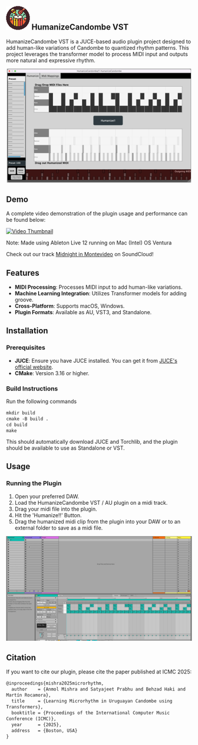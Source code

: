 <!--<img src="./images/Logo-circle32x32.png" alt="Logo" width="40" align="left" hspace="10" />-->



## ![Icon](./images/Logo-circle64x64.png) HumanizeCandombe VST 

HumanizeCandombe VST is a JUCE-based audio plugin project designed to add human-like variations of Candombe to quantized rhythm patterns. This project leverages the transformer model to process MIDI input and outputs more natural and expressive rhythm.

<p align="center">
  <img src="./images/pluginInterface.png" alt="Plugin Interface" width="500"/>
</p>

## Demo

A complete video demonstration of the plugin usage and performance can be found below:

<a href="https://youtu.be/HBgQ2H2ZnPA">
  <img src="https://img.youtube.com/vi/HBgQ2H2ZnPA/hqdefault.jpg" alt="Video Thumbnail" width="400"/>
</a>

Note: Made using Ableton Live 12 running on Mac (Intel) OS Ventura

Check out our track [Midnight in Montevideo](https://soundcloud.com/styjt-prbhu/midnight-in-montevideo) on SoundCloud!

## Features

- **MIDI Processing**: Processes MIDI input to add human-like variations.
- **Machine Learning Integration**: Utilizes Transformer models for adding groove.
- **Cross-Platform**: Supports macOS, Windows.
- **Plugin Formats**: Available as AU, VST3, and Standalone.

## Installation

### Prerequisites

- **JUCE**: Ensure you have JUCE installed. You can get it from [JUCE's official website](https://juce.com/get-juce).
- **CMake**: Version 3.16 or higher.

### Build Instructions

Run the following commands

```
mkdir build
cmake -B build .
cd build
make
```

This should automatically download JUCE and Torchlib, and the plugin should be available to use as Standalone or VST.


## Usage

### Running the Plugin

1. Open your preferred DAW.
2. Load the HumanizeCandombe VST / AU plugin on a midi track.
3. Drag your midi file into the plugin.
4. Hit the 'Humanize!!' Button.
5. Drag the humanized midi clip from the plugin into your DAW or to an external folder to save as a midi file.

<p align="center">
  <img src="./images/walkthrough.gif" alt="Walkthrough" width="600"/>
</p>

## Citation

If you want to cite our plugin, please cite the paper published at ICMC 2025:
```
@inproceedings{mishra2025microrhythm,
  author    = {Anmol Mishra and Satyajeet Prabhu and Behzad Haki and Martín Rocamora},
  title     = {Learning Microrhythm in Uruguayan Candombe using Transformers},
  booktitle = {Proceedings of the International Computer Music Conference (ICMC)},
  year      = {2025},
  address   = {Boston, USA}
}
```
